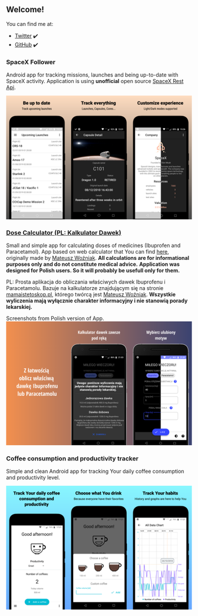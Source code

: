 ## Welcome!

You can find me at:
- [Twitter](https://twitter.com/omisie11) ✔️
- [GitHub](https://github.com/OMIsie11) ✔️

### SpaceX Follower
Android app for tracking missions, launches and being up-to-date with SpaceX activity.
Application is using **unofficial** open source [SpaceX Rest Api](https://github.com/r-spacex/SpaceX-API).

![SpaceAppScreenshots](images/space_app_screenshots.png)

### [Dose Calculator (PL: Kalkulator Dawek)](https://github.com/OMIsie11/DoseCalculator)
Small and simple app for calculating doses of medicines (Ibuprofen and Paracetamol).
App based on web calculator that You can find [here](https://mamaistetoskop.pl/), originally made by [Mateusz Woźniak](https://github.com/wozniakm).
**All calculations are for informational purposes only and do not constitute medical advice.**
**Application was designed for Polish users. So it will probably be usefull only for them.**

PL: Prosta aplikacja do obliczania właściwych dawek Ibuprofenu i Paracetamolu. Bazuje na kalkulatorze znajdującym się na stronie [mamaistetoskop.pl](https://mamaistetoskop.pl/), którego twórcą jest [Mateusz Woźniak](https://github.com/wozniakm).
**Wszystkie wyliczenia mają wyłącznie charakter informacyjny i nie stanowią porady lekarskiej.**

Screenshots from Polish version of App.
![DoseCalculatorScreenshotsPL](images/screenshots_dose_calc.png)

### Coffee consumption and productivity tracker
Simple and clean Android app for tracking Your daily coffee consumption and productivity level.

![CoffeeProductivityScreenshots](/images/coffee_productivity_screenshots.png)
